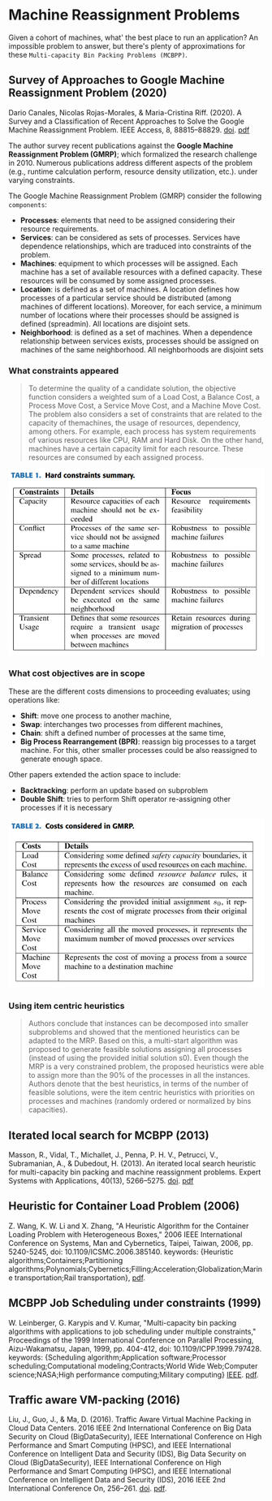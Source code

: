 # Machine Reassignment Problems

Given a cohort of machines, what' the best place to run an application? An impossible problem to answer, but there's plenty of approximations for these `Multi-capacity Bin Packing Problems (MCBPP)`.

## Survey of Approaches to Google Machine Reassignment Problem (2020)

Dario Canales, Nicolas Rojas-Morales, & Maria-Cristina Riff. (2020). A Survey and a Classification of Recent Approaches to Solve the Google Machine Reassignment Problem. IEEE Access, 8, 88815–88829. [doi](https://doi.org/10.1109/ACCESS.2020.2993563). [pdf](A_Survey_and_a_Classification_of_Recent_Approaches_to_Solve_the_Google_Machine_Reassignment_Problem.pdf)

The author survey recent publications against the __Google Machine Reassignment Problem (GMRP)__; which formalized the research challenge in 2010. Numerous publications address different aspects of the problem (e.g., runtime calculation perform, resource density utilization, etc.). under varying constraints.

The Google Machine Reassignment Problem (GMRP) consider the following `components`:
- **Processes**: elements that need to be assigned considering their resource requirements.
- **Services**: can be considered as sets of processes. Services have dependence relationships, which are traduced into constraints of the problem.
- **Machines**: equipment to which processes will be assigned. Each machine has a set of available resources with a defined capacity. These resources will be consumed by some assigned processes.
- **Location**: is defined as a set of machines. A location defines how processes of a particular service should
be distributed (among machines of different locations). Moreover, for each service, a minimum number of locations where their processes should be assigned is defined (spreadmin). All locations are disjoint sets.
- **Neighborhood**: is defined as a set of machines. When a dependence relationship between services exists, processes should be assigned on machines of the same neighborhood. All neighborhoods are disjoint sets

### What constraints appeared

> To determine the quality of a candidate solution, the objective function considers a weighted sum of a Load Cost, a Balance Cost, a Process Move Cost, a Service Move Cost, and a Machine Move Cost. The problem also considers a set of constraints that are related to the capacity of themachines, the usage of resources, dependency, among others. For example, each process has system requirements of various resources like CPU, RAM and Hard Disk. On the other hand, machines have a certain capacity limit for each resource. These resources are consumed by each assigned
process.

![constraints.png](constraints.png)

### What cost objectives are in scope

These are the different costs dimensions to proceeding evaluates; using operations like:

- **Shift**: move one process to another machine,
- **Swap**: interchanges two processes from different
machines,
- **Chain**: shift a defined number of processes at the same time,
- **Big Process Rearrangement (BPR)**: reassign big processes to a target machine. For this, other smaller processes could be also reassigned to generate enough
space.

Other papers extended the action space to include:

- **Backtracking**: perform an update based on subproblem
- **Double Shift**: tries to perform Shift operator re-assigning other processes if it is necessary

![costs.png](costs.png)

### Using item centric heuristics

> Authors conclude that instances can be decomposed into smaller subproblems and showed that the mentioned heuristics can be adapted to the MRP. Based on this, a multi-start algorithm was proposed to generate feasible solutions assigning all processes (instead of using the provided initial solution s0). Even though the MRP is a very constrained problem, the proposed heuristics were able to assign more than the 90% of the processes in all the instances. Authors denote that the best heuristics, in terms of the number of feasible solutions, were the item centric heuristics with priorities on processes and machines (randomly ordered or normalized by bins capacities).

## Iterated local search for MCBPP (2013)

Masson, R., Vidal, T., Michallet, J., Penna, P. H. V., Petrucci, V., Subramanian, A., & Dubedout, H. (2013). An iterated local search heuristic for multi-capacity bin packing and machine reassignment problems. Expert Systems with Applications, 40(13), 5266–5275. [doi](https://doi.org/10.1016/j.eswa.2013.03.037). [pdf](local_search_MCBPP.pdf)


## Heuristic for Container Load Problem (2006)

Z. Wang, K. W. Li and X. Zhang, "A Heuristic Algorithm for the Container Loading Problem with Heterogeneous Boxes," 2006 IEEE International Conference on Systems, Man and Cybernetics, Taipei, Taiwan, 2006, pp. 5240-5245, doi: 10.1109/ICSMC.2006.385140. keywords: {Heuristic algorithms;Containers;Partitioning algorithms;Polynomials;Cybernetics;Filling;Acceleration;Globalization;Marine transportation;Rail transportation}, [pdf](A_Heuristic_Algorithm_for_the_Container_Loading_Problem_with_Heterogeneous_Boxes.pdf).

## MCBPP Job Scheduling under constraints (1999)

W. Leinberger, G. Karypis and V. Kumar, "Multi-capacity bin packing algorithms with applications to job scheduling under multiple constraints," Proceedings of the 1999 International Conference on Parallel Processing, Aizu-Wakamatsu, Japan, 1999, pp. 404-412, doi: 10.1109/ICPP.1999.797428. keywords: {Scheduling algorithm;Application software;Processor scheduling;Computational modeling;Contracts;World Wide Web;Computer science;NASA;High performance computing;Military computing} [IEEE](https://ieeexplore.ieee.org/document/797428). [pdf](Multi-capacity_bin_packing_algorithms_with_applications_to_job_scheduling_under_multiple_constraints.pdf).

## Traffic aware VM-packing (2016)

Liu, J., Guo, J., & Ma, D. (2016). Traffic Aware Virtual Machine Packing in Cloud Data Centers. 2016 IEEE 2nd International Conference on Big Data Security on Cloud (BigDataSecurity), IEEE International Conference on High Performance and Smart Computing (HPSC), and IEEE International Conference on Intelligent Data and Security (IDS), Big Data Security on Cloud (BigDataSecurity), IEEE International Conference on High Performance and Smart Computing (HPSC), and IEEE International Conference on Intelligent Data and Security (IDS), 2016 IEEE 2nd International Conference On, 256–261. [doi](https://doi.org/10.1109/BigDataSecurity-HPSC-IDS.2016.37). [pdf](Traffic_Aware_Virtual_Machine_Packing_in_Cloud_Data_Centers.pdf).

